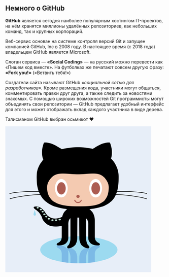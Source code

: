 ## Немного о GitHub

 **GitHub** является сегодня наиболее популярным хостингом IT-проектов, на нём хранятся миллионы удалённых репозиториев, как небольших команд, так и крупных корпораций.

Веб-сервис основан на системе контроля версий Git и запущен компанией GitHub, Inc в 2008 году. В настоящее время (с 2018 года) владельцем GitHub является Microsoft.

Слоган сервиса — **«Social Coding»** — на русский можно перевести как «Пишем код вместе». На футболках же печатают совсем другую фразу: **«Fork you!»** («Ветвить тебя!»)

Создатели сайта называют GitHub *«социальной сетью для разработчиков».* Кроме размещения кода, участники могут общаться, комментировать правки друг друга, а также следить за новостями знакомых. С помощью широких возможностей Git программисты могут объединять свои репозитории — GitHub предлагает удобный интерфейс для этого и может отображать вклад каждого участника в виде дерева.

Талисманом GitHub выбран осьмикот &hearts;

![Octocat](./assets/octocat.png.png)